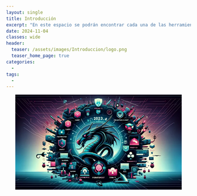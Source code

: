 ```yaml
---
layout: single
title: Introducción
excerpt: "En este espacio se podrán encontrar cada una de las herramientas que se implementan en la distribución de Kali Linux, con el objetivo de poder realizar actividades de Bug Bounty, así como OSINT, entre muchas otras actividades más."
date: 2024-11-04
classes: wide
header:
  teaser: /assets/images/Introduccion/logo.png
  teaser_home_page: true
categories:
  - 
tags:
  - 
---
```


<center>
  <img src="/assets/images/Introduccion/Portada.webp" alt="Portada" style="width:90%">
</center>

